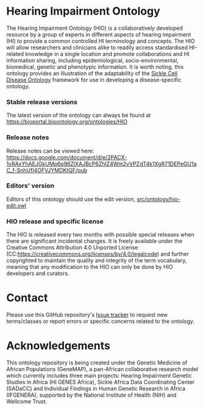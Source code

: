 # Hearing Impairment Ontology
The Hearing Impairment Ontology (HIO) is a collaboratively developed resource by a group of experts in different aspects of hearing impairment (HI) to provide a common controlled HI terminology and concepts.  The HIO will allow researchers and clinicians alike to readily access standardised HI-related knowledge in a single location and promote collaborations and HI information sharing, including epidemiological, socio-environmental, biomedical, genetic and phenotypic information. It is worth noting, this ontology provides an illustration of the adaptability of the [Sickle Cell Disease Ontology](https://github.com/scdodev/scdo-ontology) framework for use in developing a disease-specific ontology.

### Stable release versions
The latest version of the ontology can always be found at https://bioportal.bioontology.org/ontologies/HIO

### Release notes
Release notes can be viewed here:
https://docs.google.com/document/d/e/2PACX-1vRAxYhAEJGkUMp6p96ZlXAJBcP6ZhlZ4Wm2vVPZdT4k1XgR71DEPeGU1aC_f-SnhUfI4OFVJYMDKtQF/pub

### Editors' version
Editors of this ontology should use the edit version, [src/ontology/hio-edit.owl](src/ontology/hio-edit.owl)

### HIO release and specific license
The HIO is released every two months with possible special releases when there are significant incidental changes. It is freely available under the Creative Commons Attribution 4.0 Unported License (CC:https://creativecommons.org/licenses/by/4.0/legalcode) and further copyrighted to maintain the quality and integrity of the term vocabulary, meaning that any modification to the HIO can only be done by HIO developers and curators.


# Contact
Please use this GitHub repository's [Issue tracker](https://github.com/hiodev/hio-ontology/issues) to request new terms/classes or report errors or specific concerns related to the ontology.

# Acknowledgements
This ontology repository is being created under the Genetic Medicine of African Populations (GeneMAP), a pan-African collaborative research model which currently includes three main projects: Hearing Impairment Genetic Studies in Africa (HI GENES Africa), Sickle Africa Data Coordinating Center (SADaCC) and Individual Findings in Human Genetic Research in Africa (IFGENERA), supported by the National Institute of Health (NIH) and Wellcome Trust. 


